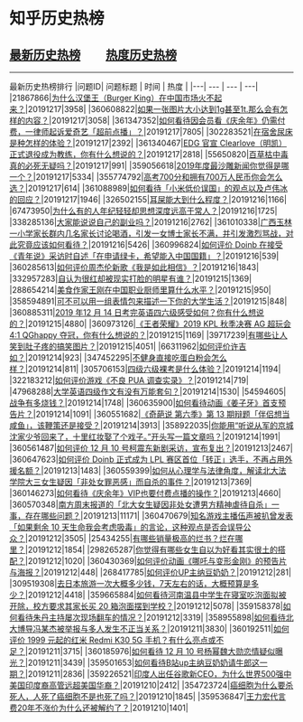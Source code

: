 # 知乎历史热榜
## [最新历史热榜](https://zhihuhot.github.io/latest.html) &nbsp; &nbsp; &nbsp;&nbsp;&nbsp;&nbsp;[热度历史热榜](https://zhihuhot.github.io/rank.html)
___
最新历史热榜排行
|问题ID| 问题标题 | 时间 | 热度 | 
|---| --- | --- | ---|
|21867866|[为什么汉堡王（Burger King）在中国市场火不起来？](https://zhihu.com/question/21867866)|20191217|3958|
|360608822|[如果一张图片大小达到1g甚至1t.那么会有怎样的内容？](https://zhihu.com/question/360608822)|20191217|3058|
|361347352|[如何看待因会员看《庆余年》仍需付费，一律师起诉爱奇艺「超前点播」？](https://zhihu.com/question/361347352)|20191217|7805|
|302283521|[在宿舍尿床是种怎样的体验？](https://zhihu.com/question/302283521)|20191217|2392|
|361340467|[EDG 官宣 Clearlove（明凯）正式退役成为教练，你有什么想说的？](https://zhihu.com/question/361340467)|20191217|2818|
|55650820|[百草枯中毒真的必死无疑吗？](https://zhihu.com/question/55650820)|20191217|991|
|359056618|[2019年度最沙雕新闻你觉得是哪一个？](https://zhihu.com/question/359056618)|20191217|5334|
|355774792|[高考700分和拥有700万人民币你会怎么选？](https://zhihu.com/question/355774792)|20191217|614|
|361088989|[如何看待「小米低价误国」的观点以及卢伟冰的回应？](https://zhihu.com/question/361088989)|20191217|1946|
|326502155|[耳屎能大到什么程度？](https://zhihu.com/question/326502155)|20191216|1166|
|67473950|[为什么有的人年纪轻轻却思想深度远高于常人？](https://zhihu.com/question/67473950)|20191216|1725|
|338285136|[大家能说说自己的副业吗？](https://zhihu.com/question/338285136)|20191216|2762|
|361010338|[广西玉林一小学家长群内几名家长讨论喝酒，引发一女博士家长不满，并引发激烈骂战，对此究竟应该如何看待？](https://zhihu.com/question/361010338)|20191216|5426|
|360996824|[如何评价 Doinb 在接受《青年说》采访时自述「在申请绿卡，希望能入中国国籍」？](https://zhihu.com/question/360996824)|20191216|539|
|360285613|[如何评价周杰伦新歌《我是如此相信》？](https://zhihu.com/question/360285613)|20191216|1843|
|332957283|[自认为很红却被现实打脸的明星有谁？](https://zhihu.com/question/332957283)|20191215|1369|
|288654214|[美食作家王刚在中国职业厨师里算什么水平？](https://zhihu.com/question/288654214)|20191215|950|
|358594891|[可不可以用一组表情包来描述一下你的大学生活？](https://zhihu.com/question/358594891)|20191215|848|
|360885311|[2019 年12 月 14 日考完英语四六级感受如何？你有什么想说的？](https://zhihu.com/question/360885311)|20191215|4880|
|360973126|[《王者荣耀》2019 KPL 秋季决赛 AG 超玩会 4:1 QGhappy 夺冠，你有什么想说的？](https://zhihu.com/question/360973126)|20191215|1169|
|39717239|[有哪些让人笑到肚子疼的搞笑图片？](https://zhihu.com/question/39717239)|20191215|4051|
|66311962|[如何评价许吉如？](https://zhihu.com/question/66311962)|20191214|923|
|347452295|[不健身直接吃蛋白粉会怎么样？](https://zhihu.com/question/347452295)|20191214|811|
|305706153|[四级六级裸考是什么体验？](https://zhihu.com/question/305706153)|20191214|1194|
|322183212|[如何评价游戏《不良 PUA 调查实录》？](https://zhihu.com/question/322183212)|20191214|719|
|47968288|[大学英语四级作文有没有万能套句？](https://zhihu.com/question/47968288)|20191214|1530|
|54594605|[战争有多烧钱？](https://zhihu.com/question/54594605)|20191214|1748|
|360635900|[如何看待动画《姜子牙》首支预告片？](https://zhihu.com/question/360635900)|20191214|1091|
|360551682|[《奇葩说 第六季》第 13 期辩题「伴侣想当咸鱼」，该鞭策还是接受？](https://zhihu.com/question/360551682)|20191214|3913|
|358922035|[你能用“听说从军的京城沈家少爷回来了，十里红妆娶了个戏子。”开头写一篇文章吗？](https://zhihu.com/question/358922035)|20191214|1991|
|360561487|[如何评价 12 月 10 号柯震东新剧采访，宣布复出？](https://zhihu.com/question/360561487)|20191213|2467|
|360647623|[如何评价 Doinb 正式成为 LPL 赛区首位「转正」选手，不再占用外援名额？](https://zhihu.com/question/360647623)|20191213|1483|
|360559399|[如何从心理学与法律角度，解读北大法学院大三女生疑因「非处女罪恶感」而自杀的事件？](https://zhihu.com/question/360559399)|20191213|7369|
|360146273|[如何看待《庆余年》VIP也要付费点播的操作？](https://zhihu.com/question/360146273)|20191213|4660|
|360570348|[南方周末报道的「北大女生疑因非处女遭男方精神虐待自杀」一事，存在哪些问题？](https://zhihu.com/question/360570348)|20191213|11171|
|360470679|[知名游戏主播伍声被扒曾发表「如果剩余 10 天生命我会考虑吸毒」的言论，这种观点是否会误导公众？](https://zhihu.com/question/360470679)|20191212|3505|
|25434255|[有哪些销量极高的烂书？烂在哪里？](https://zhihu.com/question/25434255)|20191212|1854|
|298265287|[你觉得有哪些女生自以为好看其实很土的搭配？](https://zhihu.com/question/298265287)|20191212|1020|
|360430369|[如何评价动画《哪吒与变形金刚》的预告片与海报？](https://zhihu.com/question/360430369)|20191212|448|
|268417785|[如何评价UP主纳豆奶奶？](https://zhihu.com/question/268417785)|20191212|281|
|309519308|[去日本旅游一次大概多少钱，7天左右的话，大概预算是多少？](https://zhihu.com/question/309519308)|20191212|4418|
|359665884|[如何看待河南温县中学生在寝室吃泡面拟被开除，校方要求其家长买 20 箱泡面摆到学校？](https://zhihu.com/question/359665884)|20191212|5078|
|359158378|[如何看待朱丹主持屡次现场翻车的情况？](https://zhihu.com/question/359158378)|20191212|3319|
|358955898|[如何看待北大博导冯某杰被举报与多人发生不正当关系？](https://zhihu.com/question/358955898)|20191211|3830|
|360192511|[如何评价 1999 元起的红米 Redmi K30 5G 手机？有什么亮点或不足？](https://zhihu.com/question/360192511)|20191211|3715|
|360185976|[如何看待 12 月 10 号杨幂魏大勋恋情疑似曝光？](https://zhihu.com/question/360185976)|20191211|3439|
|359501653|[如何看待B站up主纳豆奶奶请牛郎这一期？](https://zhihu.com/question/359501653)|20191211|2836|
|359226521|[印度人出任谷歌新CEO，为什么世界500强中美国印度裔高管远超美国华裔？](https://zhihu.com/question/359226521)|20191210|2412|
|354723724|[癌细胞为什么要杀死人，人死了癌细胞不是也死了吗？](https://zhihu.com/question/354723724)|20191210|1845|
|359536847|[王力宏代言费20年不涨价为什么还被解约了？](https://zhihu.com/question/359536847)|20191210|1401|